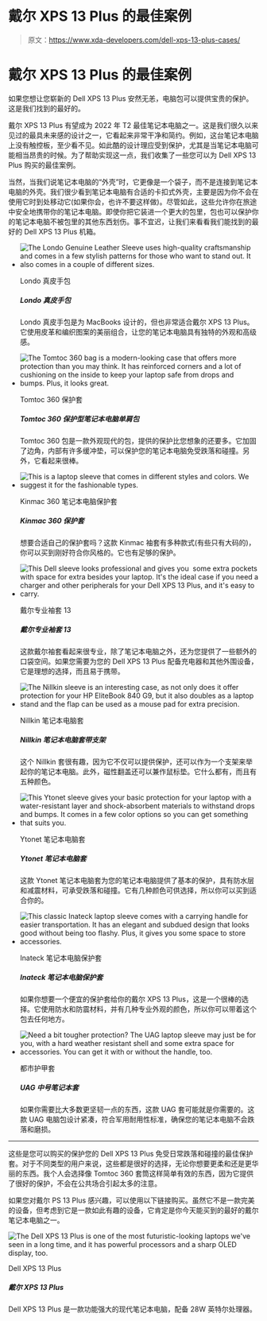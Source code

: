 # 戴尔 XPS 13 Plus 的最佳案例

> 原文：<https://www.xda-developers.com/dell-xps-13-plus-cases/>

# 戴尔 XPS 13 Plus 的最佳案例

如果您想让您崭新的 Dell XPS 13 Plus 安然无恙，电脑包可以提供宝贵的保护。这是我们找到的最好的。

戴尔 XPS 13 Plus 有望成为 2022 年 T2 最佳笔记本电脑之一。这是我们很久以来见过的最具未来感的设计之一，它看起来非常干净和简约。例如，这台笔记本电脑上没有触控板，至少看不见。如此酷的设计理应受到保护，尤其是当笔记本电脑可能相当昂贵的时候。为了帮助实现这一点，我们收集了一些您可以为 Dell XPS 13 Plus 购买的最佳案例。

当然，当我们说笔记本电脑的“外壳”时，它更像是一个袋子，而不是连接到笔记本电脑的外壳。我们很少看到笔记本电脑有合适的卡扣式外壳，主要是因为你不会在使用它时到处移动它(如果你会，也许不要这样做)。尽管如此，这些允许你在旅途中安全地携带你的笔记本电脑。即使你把它装进一个更大的包里，包也可以保护你的笔记本电脑不被包里的其他东西划伤。事不宜迟，让我们来看看我们能找到的最好的 Dell XPS 13 Plus 机箱。

*   <picture>![The Londo Genuine Leather Sleeve uses high-quality craftsmanship and comes in a few stylish patterns for those who want to stand out. It also comes in a couple of different sizes.](img/a4778eb93e01c830038f3c9ea0d5eec3.png)</picture>

    Londo 真皮手包

    ##### Londo 真皮手包

    Londo 真皮手包是为 MacBooks 设计的，但也非常适合戴尔 XPS 13 Plus。它使用皮革和编织图案的美丽组合，让您的笔记本电脑具有独特的外观和高级感。

*   <picture>![The Tomtoc 360 bag is a modern-looking case that offers more protection than you may think. It has reinforced corners and a lot of cushioning on the inside to keep your laptop safe from drops and bumps. Plus, it looks great.](img/5f5682f12daeb73c2564b50e756e23cd.png)</picture>

    Tomtoc 360 保护套

    ##### Tomtoc 360 保护型笔记本电脑单肩包

    Tomtoc 360 包是一款外观现代的包，提供的保护比您想象的还要多。它加固了边角，内部有许多缓冲垫，可以保护您的笔记本电脑免受跌落和碰撞。另外，它看起来很棒。

*   <picture>![This is a laptop sleeve that comes in different styles and colors. We suggest it for the fashionable types.](img/826d112460e04304fd02c78bd0204b1b.png)</picture>

    Kinmac 360 笔记本电脑保护套

    ##### Kinmac 360 保护套

    想要合适自己的保护套吗？这款 Kinmac 袖套有多种款式(有些只有大码的)，你可以买到刚好符合你风格的。它也有足够的保护。

*   <picture>![This Dell sleeve looks professional and gives you  some extra pockets with space for extra besides your laptop. It's the ideal case if you need a charger and other peripherals for your Dell XPS 13 Plus, and it's easy to carry.](img/ce283612bdb50057d9a42915b05f2f4e.png)</picture>

    戴尔专业袖套 13

    ##### 戴尔专业袖套 13

    这款戴尔袖套看起来很专业，除了笔记本电脑之外，还为您提供了一些额外的口袋空间。如果您需要为您的 Dell XPS 13 Plus 配备充电器和其他外围设备，它是理想的选择，而且易于携带。

*   <picture>![The Nillkin sleeve is an interesting case, as not only does it offer protection for your HP EliteBook 840 G9, but it also doubles as a laptop stand and the flap can be used as a mouse pad for extra precision.](img/a2f714151daa1217e2db3283a44d3e68.png)</picture>

    Nillkin 笔记本电脑套

    ##### Nillkin 笔记本电脑套带支架

    这个 Nillkin 套很有趣，因为它不仅可以提供保护，还可以作为一个支架来举起你的笔记本电脑。此外，磁性翻盖还可以兼作鼠标垫。它什么都有，而且有五种颜色。

*   <picture>![This Ytonet sleeve gives your basic protection for your laptop with a water-resistant layer and shock-absorbent materials to withstand drops and bumps. It comes in a few color options so you can get something that suits you.](img/22be74b0c10ad546c08a609662611428.png)</picture>

    Ytonet 笔记本电脑套

    ##### Ytonet 笔记本电脑套

    这款 Ytonet 笔记本电脑套为您的笔记本电脑提供了基本的保护，具有防水层和减震材料，可承受跌落和碰撞。它有几种颜色可供选择，所以你可以买到适合你的。

*   <picture>![This classic Inateck laptop sleeve comes with a carrying handle for easier transportation. It has an elegant and subdued design that looks good without being too flashy. Plus, it gives you some space to store accessories.](img/b37fa3b4ee319e6b2c231cc22dbdc95f.png)</picture>

    Inateck 笔记本电脑保护套

    ##### Inateck 笔记本电脑保护套

    如果你想要一个便宜的保护套给你的戴尔 XPS 13 Plus，这是一个很棒的选择。它使用防水和防震材料，并有几种专业外观的颜色，所以你可以带着这个包去任何地方。

*   <picture>![Need a bit tougher protection? The UAG laptop sleeve may just be for you, with a hard weather resistant shell and some extra space for accessories. You can get it with or without the handle, too.](img/e13324270d555423c65fb107448da6ad.png)</picture>

    都市护甲套

    ##### UAG 中号笔记本套

    如果你需要比大多数更坚韧一点的东西，这款 UAG 套可能就是你需要的。这款 UAG 电脑包设计紧凑，符合军用耐用性标准，确保您的笔记本电脑不会跌落和磨损。

* * *

这些是您可以购买的保护您的 Dell XPS 13 Plus 免受日常跌落和碰撞的最佳保护套。对于不同类型的用户来说，这些都是很好的选择，无论你想要更柔和还是更华丽的东西。我个人会选择像 Tomtoc 360 套筒这样简单有效的东西，因为它提供了很好的保护，不会在公共场合引起太多的注意。

如果您对戴尔 PS 13 Plus 感兴趣，可以使用以下链接购买。虽然它不是一款完美的设备，但考虑到它是一款如此有趣的设备，它肯定是你今天能买到的最好的戴尔笔记本电脑之一。

 <picture>![The Dell XPS 13 Plus is one of the most futuristic-looking laptops we've seen in a long time, and it has powerful processors and a sharp OLED display, too.](img/e49af3d21156f9ec1c57b31554b051ee.png)</picture> 

Dell XPS 13 Plus

##### 戴尔 XPS 13 Plus

Dell XPS 13 Plus 是一款功能强大的现代笔记本电脑，配备 28W 英特尔处理器。